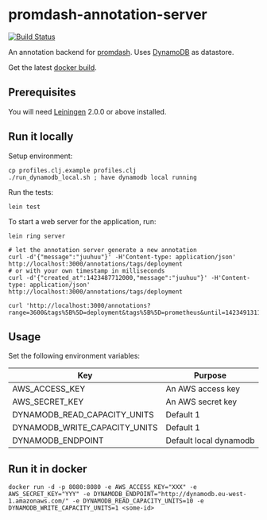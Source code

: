 # promdash-annotation-server
[![Build Status](https://travis-ci.org/schnipseljagd/promdash-annotation-server.svg)](https://travis-ci.org/schnipseljagd/promdash-annotation-server)

An annotation backend for [promdash](http://prometheus.io/docs/visualization/promdash/).
Uses [DynamoDB](https://aws.amazon.com/dynamodb/) as datastore.

Get the latest [docker build](https://registry.hub.docker.com/u/schnipseljagd/promdash-annotation-server/).

## Prerequisites

You will need [Leiningen][] 2.0.0 or above installed.

[leiningen]: https://github.com/technomancy/leiningen

## Run it locally

Setup environment:

    cp profiles.clj.example profiles.clj
    ./run_dynamodb_local.sh ; have dynamodb local running

Run the tests:

    lein test

To start a web server for the application, run:

    lein ring server

    # let the annotation server generate a new annotation
    curl -d'{"message":"juuhuu"}' -H'Content-type: application/json' http://localhost:3000/annotations/tags/deployment
    # or with your own timestamp in milliseconds
    curl -d'{"created_at":1423487712000,"message":"juuhuu"}' -H'Content-type: application/json' http://localhost:3000/annotations/tags/deployment

    curl 'http://localhost:3000/annotations?range=3600&tags%5B%5D=deployment&tags%5B%5D=prometheus&until=1423491311.424'

## Usage

Set the following environment variables:

| Key                             | Purpose                |
| ------------------------------- | ---------------------  |
| AWS_ACCESS_KEY                  | An AWS access key      |
| AWS_SECRET_KEY                  | An AWS secret key      |
| DYNAMODB_READ_CAPACITY_UNITS    | Default 1              |
| DYNAMODB_WRITE_CAPACITY_UNITS   | Default 1              |
| DYNAMODB_ENDPOINT               | Default local dynamodb |

## Run it in docker

    docker run -d -p 8080:8080 -e AWS_ACCESS_KEY="XXX" -e AWS_SECRET_KEY="YYY" -e DYNAMODB_ENDPOINT="http://dynamodb.eu-west-1.amazonaws.com/" -e DYNAMODB_READ_CAPACITY_UNITS=10 -e DYNAMODB_WRITE_CAPACITY_UNITS=1 <some-id>
